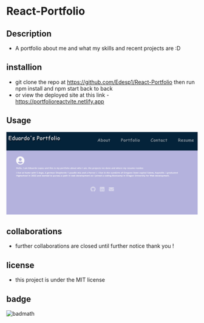 # React-Portfolio

## Description
- A portfolio about me and what my skills and recent projects are :D

## installion
- git clone the repo at https://github.com/Edesp1/React-Portfolio then run npm install and npm start back to back
- or view the deployed site at this link - https://portfolioreactvite.netlify.app 

## Usage
![alt text](./src/assets/screenshot1.png)

## collaborations
- further collaborations are closed until further notice thank you !

## license
- this project is under the MIT license

## badge
![badmath](https://img.shields.io/badge/license-MIT-blue)